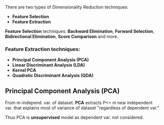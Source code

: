 There are two types of Dimensionality Reduction techniques:

 - **Feature Selection**
 - **Feature Extraction**

**Feature Selection** techniques: **Backward Elimination**, **Forward Selection**, **Bidirectional Elimination**, **Score Comparison** and more.

### Feature Extraction techniques:

 - **Principal Component Analysis (PCA)**
 - **Linear Discriminant Analysis (LDA)**
 - **Kernel PCA**
 - **Quadratic Discriminant Analysis (QDA)**

Principal Component Analysis (PCA)
---------------------------------------

From m-independ. var. of dataset.
**PCA** extracts P<= m new independent var. that explains most of variance of dataset
"regardless of dependent var."

Thus PCA is **unsupervised** model as dependent var. not considered.
